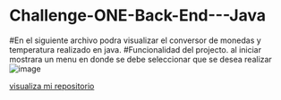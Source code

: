 # Challenge-ONE-Back-End---Java
#En el siguiente archivo podra visualizar el conversor de monedas y temperatura realizado en java.
#Funcionalidad del projecto.
al iniciar mostrara un menu en donde se debe seleccionar que se desea realizar
![image](https://user-images.githubusercontent.com/119012163/229403183-897f5734-ea67-4950-99d5-e79cbec032d0.png)


<a href="">visualiza mi repositorio</a>
